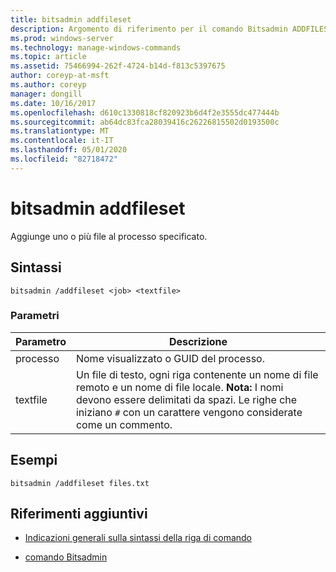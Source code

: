 ```yaml
---
title: bitsadmin addfileset
description: Argomento di riferimento per il comando Bitsadmin ADDFILESET, che aggiunge uno o più file al processo specificato.
ms.prod: windows-server
ms.technology: manage-windows-commands
ms.topic: article
ms.assetid: 75466994-262f-4724-b14d-f813c5397675
author: coreyp-at-msft
ms.author: coreyp
manager: dongill
ms.date: 10/16/2017
ms.openlocfilehash: d610c1330818cf820923b6d4f2e3555dc477444b
ms.sourcegitcommit: ab64dc83fca28039416c26226815502d0193500c
ms.translationtype: MT
ms.contentlocale: it-IT
ms.lasthandoff: 05/01/2020
ms.locfileid: "82718472"
---
```

# <a name="bitsadmin-addfileset"></a>bitsadmin addfileset

Aggiunge uno o più file al processo specificato.

## <a name="syntax"></a>Sintassi

```
bitsadmin /addfileset <job> <textfile>
```

### <a name="parameters"></a>Parametri

| Parametro | Descrizione |
| --------- | ----------- |
| processo | Nome visualizzato o GUID del processo. |
| textfile | Un file di testo, ogni riga contenente un nome di file remoto e un nome di file locale. **Nota:** I nomi devono essere delimitati da spazi. Le righe che iniziano `#` con un carattere vengono considerate come un commento. |

## <a name="examples"></a>Esempi

```
bitsadmin /addfileset files.txt
```

## <a name="additional-references"></a>Riferimenti aggiuntivi

- [Indicazioni generali sulla sintassi della riga di comando](command-line-syntax-key.md)

- [comando Bitsadmin](bitsadmin.md)
